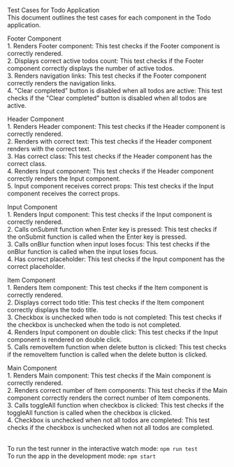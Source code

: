 Test Cases for Todo Application
  <br>This document outlines the test cases for each component in the Todo application.

Footer Component
    <br>1. Renders Footer component: This test checks if the Footer component is correctly rendered.
    <br>2. Displays correct active todos count: This test checks if the Footer component correctly displays the number of active todos.
    <br>3. Renders navigation links: This test checks if the Footer component correctly renders the navigation links.
    <br>4. "Clear completed" button is disabled when all todos are active: This test checks if the "Clear completed" button is disabled when all todos are active.

Header Component
    <br>1. Renders Header component: This test checks if the Header component is correctly rendered.
    <br>2. Renders with correct text: This test checks if the Header component renders with the correct text.
    <br>3. Has correct class: This test checks if the Header component has the correct class.
    <br>4. Renders Input component: This test checks if the Header component correctly renders the Input component.
    <br>5. Input component receives correct props: This test checks if the Input component receives the correct props.

Input Component
    <br>1. Renders Input component: This test checks if the Input component is correctly rendered.
    <br>2. Calls onSubmit function when Enter key is pressed: This test checks if the onSubmit function is called when the Enter key is pressed.
    <br>3. Calls onBlur function when input loses focus: This test checks if the onBlur function is called when the input loses focus.
    <br>4. Has correct placeholder: This test checks if the Input component has the correct placeholder.

Item Component
    <br>1. Renders Item component: This test checks if the Item component is correctly rendered.
    <br>2. Displays correct todo title: This test checks if the Item component correctly displays the todo title.
    <br>3. Checkbox is unchecked when todo is not completed: This test checks if the checkbox is unchecked when the todo is not completed.
    <br>4. Renders Input component on double click: This test checks if the Input component is rendered on double click.
    <br>5. Calls removeItem function when delete button is clicked: This test checks if the removeItem function is called when the delete button is clicked.

Main Component
    <br>1. Renders Main component: This test checks if the Main component is correctly rendered.
    <br>2. Renders correct number of Item components: This test checks if the Main component correctly renders the correct number of Item components.
    <br>3. Calls toggleAll function when checkbox is clicked: This test checks if the toggleAll function is called when the checkbox is clicked.
    <br>4. Checkbox is unchecked when not all todos are completed: This test checks if the checkbox is unchecked when not all todos are completed.


<br>To run the test runner in the interactive watch mode: `npm run test`
<br>To run the app in the development mode: `npm start`
